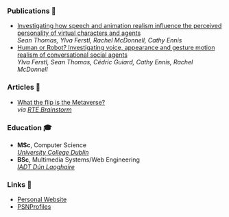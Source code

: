 ### Publications 📝

- [Investigating how speech and animation realism influence the perceived personality of virtual characters and agents](https://github.com/shenriquesx/shenriquesx/blob/main/Publication%20-%20IEEE%20VR%202022.pdf) <br/> *Sean Thomas, Ylva Ferstl, Rachel McDonnell, Cathy Ennis* <br/>
- [Human or Robot? Investigating voice, appearance and gesture motion realism of conversational social agents](https://github.com/shenriquesx/shenriquesx/blob/main/Publication%20-%20IVA%202021.pdf) <br/> *Ylva Ferstl, Sean Thomas, Cédric Guiard, Cathy Ennis, Rachel McDonnell* <br/>

### Articles 📰

- [What the flip is the Metaverse?](https://www.rte.ie/brainstorm/2021/1109/1258766-metaverse-virtual-reality-facebook-mark-zuckerberg/) <br/>
*via [RTÉ Brainstorm](https://www.rte.ie/brainstorm/)*

### Education 🎓

- **MSc**, Computer Science <br/>
*[University College Dublin](https://www.ucd.ie/)* 
- **BSc**, Multimedia Systems/Web Engineering <br/>
*[IADT Dún Laoghaire](https://iadt.ie/)*

### Links 🔗

- [Personal Website](https://seanhenriques.com)
- [PSNProfiles](https://www.psnprofiles.com/shenriquesx)

